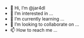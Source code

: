 - 👋 Hi, I’m @jar4dl
- 👀 I’m interested in ...
- 🌱 I’m currently learning ...
- 💞️ I’m looking to collaborate on ...
- 📫 How to reach me ...

<!---
jar4dl/jar4dl is a ✨ special ✨ repository because its `README.md` (this file) appears on your GitHub profile.
You can click the Preview link to take a look at your changes.
--->

